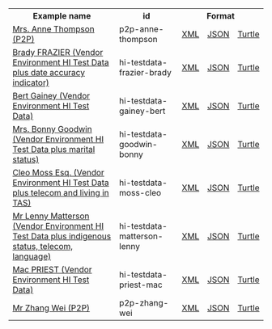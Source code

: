 <table class="list" width="100%">            
   <tr>
     <th>Example name</th>
     <th>id</th>
     <th colspan="3">Format</th>
   </tr>
   <tr>
      <td><a href="Patient-p2p-anne-thompson.html">Mrs. Anne Thompson (P2P)</a></td>
      <td>p2p-anne-thompson</td>
      <td><a href="Patient-p2p-anne-thompson.xml.html">XML</a></td>
      <td><a href="Patient-p2p-anne-thompson.json.html">JSON</a></td>
      <td><a href="Patient-p2p-anne-thompson.ttl.html">Turtle</a></td>
   </tr>
   <tr>
      <td><a href="Patient-hi-testdata-frazier-brady.html">Brady FRAZIER (Vendor Environment HI Test Data plus date accuracy indicator)</a></td>
      <td>hi-testdata-frazier-brady</td>
      <td><a href="Patient-hi-testdata-frazier-brady.xml.html">XML</a></td>
      <td><a href="Patient-hi-testdata-frazier-brady.json.html">JSON</a></td>
      <td><a href="Patient-hi-testdata-frazier-brady.ttl.html">Turtle</a></td>
   </tr>
   <tr>
      <td><a href="Patient-hi-testdata-gainey-bert.html">Bert Gainey (Vendor Environment HI Test Data)</a></td>
      <td>hi-testdata-gainey-bert</td>
      <td><a href="Patient-hi-testdata-gainey-bert.xml.html">XML</a></td>
      <td><a href="Patient-hi-testdata-gainey-bert.json.html">JSON</a></td>
      <td><a href="Patient-hi-testdata-gainey-bert.ttl.html">Turtle</a></td>
   </tr>
   <tr>
      <td><a href="Patient-hi-testdata-goodwin-bonny.html">Mrs. Bonny Goodwin (Vendor Environment HI Test Data plus marital status)</a></td>
      <td>hi-testdata-goodwin-bonny</td>
      <td><a href="Patient-hi-testdata-goodwin-bonny.xml.html">XML</a></td>
      <td><a href="Patient-hi-testdata-goodwin-bonny.json.html">JSON</a></td>
      <td><a href="Patient-hi-testdata-goodwin-bonny.ttl.html">Turtle</a></td>
   </tr>
   <tr>
      <td><a href="Patient-hi-testdata-moss-cleo.html">Cleo Moss Esq. (Vendor Environment HI Test Data plus telecom and living in TAS)</a></td>
      <td>hi-testdata-moss-cleo</td>
      <td><a href="Patient-hi-testdata-moss-cleo.xml.html">XML</a></td>
      <td><a href="Patient-hi-testdata-moss-cleo.json.html">JSON</a></td>
      <td><a href="Patient-hi-testdata-moss-cleo.ttl.html">Turtle</a></td>
   </tr>          
   <tr>
      <td><a href="Patient-hi-testdata-matterson-lenny.html">Mr Lenny Matterson (Vendor Environment HI Test Data plus indigenous status, telecom, language)</a></td>
      <td>hi-testdata-matterson-lenny</td>
      <td><a href="Patient-hi-testdata-matterson-lenny.xml.html">XML</a></td>
      <td><a href="Patient-hi-testdata-matterson-lenny.json.html">JSON</a></td>
      <td><a href="Patient-hi-testdata-matterson-lenny.ttl.html">Turtle</a></td>
   </tr>
   <tr>
      <td><a href="Patient-hi-testdata-priest-mac.html">Mac PRIEST (Vendor Environment HI Test Data)</a></td>
      <td>hi-testdata-priest-mac</td>
      <td><a href="Patient-hi-testdata-priest-mac.xml.html">XML</a></td>
      <td><a href="Patient-hi-testdata-priest-mac.json.html">JSON</a></td>
      <td><a href="Patient-hi-testdata-priest-mac.ttl.html">Turtle</a></td>
   </tr>
   <tr>
      <td><a href="Patient-p2p-zhang-wei.html">Mr Zhang Wei (P2P)</a></td>
      <td>p2p-zhang-wei</td>
      <td><a href="Patient-p2p-zhang-wei.xml.html">XML</a></td>
      <td><a href="Patient-p2p-zhang-wei.json.html">JSON</a></td>
      <td><a href="Patient-p2p-zhang-wei.ttl.html">Turtle</a></td>
   </tr>         
</table>